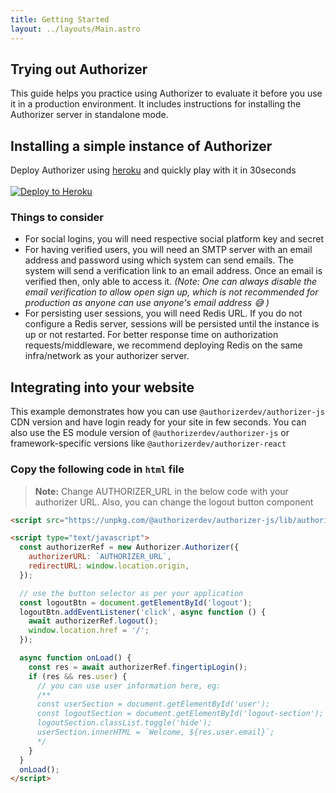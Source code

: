 ```yaml
---
title: Getting Started
layout: ../layouts/Main.astro
---
```


## Trying out Authorizer

This guide helps you practice using Authorizer to evaluate it before you use it in a production environment. It includes instructions for installing the Authorizer server in standalone mode.

## Installing a simple instance of Authorizer

Deploy Authorizer using [heroku](https://github.com/authorizerdev/authorizer-heroku) and quickly play with it in 30seconds
<br/><br/>
[![Deploy to Heroku](https://www.herokucdn.com/deploy/button.svg)](https://heroku.com/deploy?template=https://github.com/authorizerdev/authorizer-heroku)

### Things to consider

- For social logins, you will need respective social platform key and secret
- For having verified users, you will need an SMTP server with an email address and password using which system can send emails. The system will send a verification link to an email address. Once an email is verified then, only able to access it. _(Note: One can always disable the email verification to allow open sign up, which is not recommended for production as anyone can use anyone's email address 😅 )_
- For persisting user sessions, you will need Redis URL. If you do not configure a Redis server, sessions will be persisted until the instance is up or not restarted. For better response time on authorization requests/middleware, we recommend deploying Redis on the same infra/network as your authorizer server.

## Integrating into your website

This example demonstrates how you can use `@authorizerdev/authorizer-js` CDN version and have login ready for your site in few seconds. You can also use the ES module version of `@authorizerdev/authorizer-js` or framework-specific versions like `@authorizerdev/authorizer-react`

### Copy the following code in `html` file

> **Note:** Change AUTHORIZER_URL in the below code with your authorizer URL. Also, you can change the logout button component

```html
<script src="https://unpkg.com/@authorizerdev/authorizer-js/lib/authorizer.min.js"></script>

<script type="text/javascript">
  const authorizerRef = new Authorizer.Authorizer({
    authorizerURL: `AUTHORIZER_URL`,
    redirectURL: window.location.origin,
  });

  // use the button selector as per your application
  const logoutBtn = document.getElementById('logout');
  logoutBtn.addEventListener('click', async function () {
    await authorizerRef.logout();
    window.location.href = '/';
  });

  async function onLoad() {
    const res = await authorizerRef.fingertipLogin();
    if (res && res.user) {
      // you can use user information here, eg:
      /**
      const userSection = document.getElementById('user');
      const logoutSection = document.getElementById('logout-section');
      logoutSection.classList.toggle('hide');
      userSection.innerHTML = `Welcome, ${res.user.email}`;
      */
    }
  }
  onLoad();
</script>
```
